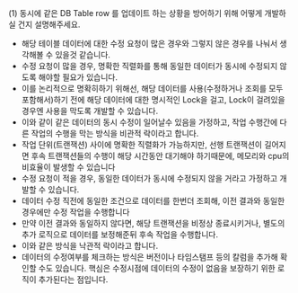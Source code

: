 (1) 동시에 같은 DB Table row 를 업데이트 하는 상황을 방어하기 위해 어떻게 개발하실 건지 설명해주세요.
- 해당 테이블 데이터에 대한 수정 요청이 많은 경우와 그렇지 않은 경우를 나눠서 생각해볼 수 있을것 같습니다.
- 수정 요청이 많을 경우, 명확한 직렬화를 통해 동일한 데이터가 동시에 수정되지 않도록 해야할 필요가 있습니다.
- 이를 논리적으로 명확히하기 위해선, 해당 데이터를 사용(수정하거나 조회를 모두 포함해서)하기 전에 해당 데이터에 대한 명시적인 Lock을 걸고, Lock이 걸려있을 경우엔 사용을 막도록 개발할 수 있습니다.
- 이와 같이 같은 데이터의 동시 수정이 일어날수 있음을 가정하고, 작업 수행간에 다른 작업의 수행을 막는 방식을 비관적 락이라고 합니다.
- 작업 단위(트랜잭션) 사이에 명확한 직렬화가 가능하지만, 선행 트랜잭션이 길어지면 후속 트랜잭션들의 수행이 해당 시간동안 대기해야 하기때문에, 메모리와 cpu의 비효율이 발생할 수 있습니다
- 수정 요청이 적을 경우, 동일한 데이터가 동시에 수정되지 않을 거라고 가정하고 개발할 수 있습니다.
- 데이터 수정 직전에 동일한 조건으로 데이터를 한번더 조회해, 이전 결과와 동일한 경우에만 수정 작업을 수행합니다
- 만약 이전 결과와 동일하지 않다면, 해당 트랜잭션을 비정상 종료시키거나, 별도의 추가 로직으로 데이터를 보정해준뒤 후속 작업을 수행합니다.
- 이와 같은 방식을 낙관적 락이라고 합니다.
- 데이터의 수정여부를 체크하는 방식은 버전이나 타임스탬프 등의 칼럼을 추가해 확인할 수도 있습니다. 핵심은 수정시점에 데이터의 수정이 없음을 보장하기 위한 로직이 추가된다는 점입니다.
